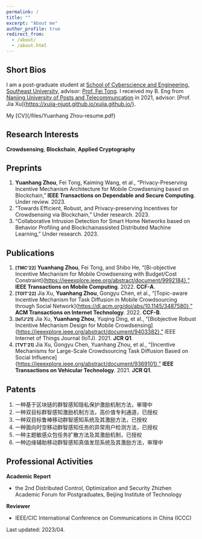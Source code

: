 ```yaml
---
permalink: /
title: ""
excerpt: "About me"
author_profile: true
redirect_from: 
  - /about/
  - /about.html
---
```


Short Bios
------
I am a post-graduate student at [School of Cyberscience and Engineering, Southeast University](https://cyber.seu.edu.cn/), advisor: [Prof. Fei Tong](https://cyber.seu.edu.cn/tf4/list.htm). I received my B. Eng from [Nanjing University of Posts and Telecommuncation](http://www.njupt.edu.cn/) in 2021, advisor: [Prof. Jia Xu]{https://xujia-njupt.github.io/xujia.github.io/}.

My [CV]{/files/Yuanhang Zhou-resume.pdf}

Research Interests
------
**Crowdsensing**, **Blockchain**, **Applied Cryptography**

Preprints
------
1. **Yuanhang Zhou**, Fei Tong, Kaiming Wang, et al., “Privacy-Preserving Incentive Mechanism Architecture
for Mobile Crowdsensing based on Blockchain,” **IEEE Transactions on Dependable and Secure Computing**. Under review. 2023.
1. “Towards Efficient, Robust, and Privacy-preserving Incentives for Crowdsensing via Blockchain,” Under
research. 2023.
1. “Collaborative Intrusion Detection for Smart Home Networks based on Behavior Profiling and Blockchainassisted Distributed Machine Learning,” Under research. 2023.

Publications
------
1. **<small>[TMC'22]</small>** **Yuanhang Zhou**, Fei Tong, and Shibo He, “[Bi-objective Incentive Mechanism for Mobile Crowdsensing with Budget/Cost Constraint]{https://ieeexplore.ieee.org/abstract/document/9992184},” **IEEE Transactions on Mobile Computing**. 2022. **CCF-A**.
1. **<small>[TOIT'22]</small>** Jia Xu, **Yuanhang Zhou**, Gongyu Chen, et al., “[Topic-aware Incentive Mechanism for Task Diffusion in Mobile Crowdsourcing through Social Network]{https://dl.acm.org/doi/abs/10.1145/3487580},” **ACM Transactions on Internet Technology**. 2022. **CCF-B**.
1. **<small>[IoTJ'21]</small>** Jia Xu, **Yuanhang Zhou**, Yuqing Ding, et al., “[Biobjective Robust Incentive Mechanism Design for Mobile Crowdsensing]{https://ieeexplore.ieee.org/abstract/document/9403382},” IEEE Internet of Things Journal (IoTJ). 2021. **JCR Q1**.
1. **<small>[TVT'21]</small>** Jia Xu, Gongyu Chen, Yuanhang Zhou, et al., “[Incentive Mechanisms for Large-Scale Crowdsourcing Task Diffusion Based on Social Influence]{https://ieeexplore.ieee.org/abstract/document/9369101},” **IEEE Transactions on Vehicular Technology**. 2021. **JCR Q1**.

Patents
------
1. 一种基于区块链的群智感知隐私保护激励机制方法，审理中 
1. 一种双目标群智感知激励机制方法，高价值专利通道，已授权 
1. 一种双目标鲁棒移动群智感知系统及其激励方法，已授权
1. 一种面向时空移动群智感知任务的异常用户检测方法，已授权
1. 一种主题敏感众包任务扩散方法及其激励机制，已授权
1. 一种边缘辅助移动群智感知真值发现系统及其激励方法，审理中

Professional Activities
-----
**Academic Report**
- the 2nd Distributed Control, Optimization and Security Zhizhen Academic Forum for Postgraduates, Beijing Institute of Technology

**Reviewer**
- IEEE/CIC International Conference on Communications in China (ICCC)


Last updated: 2023/04.
